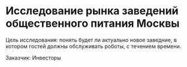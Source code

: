 # Исследование рынка заведений общественного питания Москвы

Цель исследования: понять будет ли актуально новое заведние, в котором гостей должны обслуживать роботы, с течением времени.

Заказчик: Инвесторы
